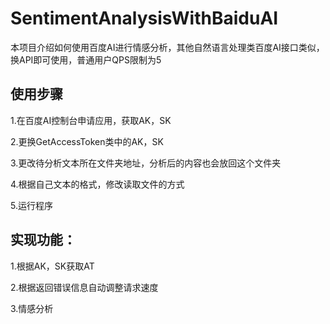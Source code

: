 # SentimentAnalysisWithBaiduAI
本项目介绍如何使用百度AI进行情感分析，其他自然语言处理类百度AI接口类似，换API即可使用，普通用户QPS限制为5

## 使用步骤
1.在百度AI控制台申请应用，获取AK，SK

2.更换GetAccessToken类中的AK，SK

3.更改待分析文本所在文件夹地址，分析后的内容也会放回这个文件夹

4.根据自己文本的格式，修改读取文件的方式

5.运行程序


## 实现功能：

1.根据AK，SK获取AT

2.根据返回错误信息自动调整请求速度

3.情感分析
